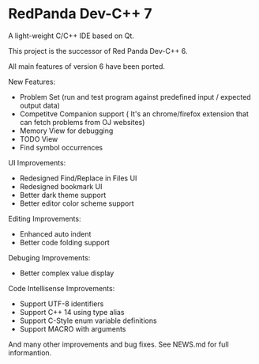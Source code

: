# RedPanda Dev-C++ 7
A light-weight C/C++ IDE based on Qt.

This project is the successor of Red Panda Dev-C++ 6.

All main features of version 6 have been ported.

New Features:
* Problem Set (run and test program against predefined input / expected output data)
* Competitve Companion support ( It's an chrome/firefox extension that can fetch problems from OJ websites)
* Memory View for debugging
* TODO View
* Find symbol occurrences

UI Improvements:
* Redesigned Find/Replace in Files UI
* Redesigned bookmark UI
* Better dark theme support
* Better editor color scheme support

Editing Improvements:
* Enhanced auto indent 
* Better code folding support

Debuging Improvements:
* Better complex value display

Code Intellisense Improvements:
* Support UTF-8 identifiers
* Support C++ 14 using type alias
* Support C-Style enum variable definitions
* Support MACRO with arguments

And many other improvements and bug fixes. See NEWS.md for full informantion.